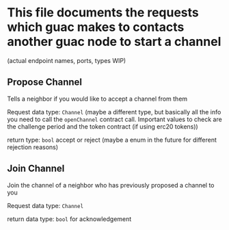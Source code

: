 # This file documents the requests which guac makes to contacts another guac node to start a channel

(actual endpoint names, ports, types WIP)

## Propose Channel
Tells a neighbor if you would like to accept a channel from them

Request data type: `Channel` (maybe a different type, but basically all the info you need to call the
`openChannel` contract call. Important values to check are the challenge period and the token
contract (if using erc20 tokens))

return type: `bool` accept or reject (maybe a enum in the future for different rejection reasons)

## Join Channel
Join the channel of a neighbor who has previously proposed a channel to you

Request data type: `Channel`

return data type: `bool` for acknowledgement
